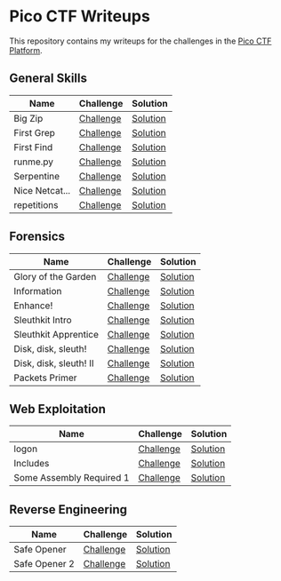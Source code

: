 # Pico CTF Writeups

This repository contains my writeups for the challenges in the [Pico CTF Platform](https://play.picoctf.org/practice).

## General Skills

| Name           | Challenge                                                    | Solution                                           |
| -------------- | ------------------------------------------------------------ | -------------------------------------------------- |
| Big Zip        | [Challenge](https://play.picoctf.org/practice/challenge/322) | [Solution](./general-skills/big-zip/README.md)     |
| First Grep     | [Challenge](https://play.picoctf.org/practice/challenge/85)  | [Solution](./general-skills/first-grep/README.md)  |
| First Find     | [Challenge](https://play.picoctf.org/practice/challenge/320) | [Solution](./general-skills/first-find/README.md)  |
| runme.py       | [Challenge](https://play.picoctf.org/practice/challenge/250) | [Solution](./general-skills/runme-py/README.md)    |
| Serpentine     | [Challenge](https://play.picoctf.org/practice/challenge/251) | [Solution](./general-skills/serpentine/README.md)  |
| Nice Netcat... | [Challenge](https://play.picoctf.org/practice/challenge/156) | [Solution](./general-skills/nice-netcat/README.md) |
| repetitions    | [Challenge](https://play.picoctf.org/practice/challenge/371) | [Solution](./general-skills/repetitions/README.md) |

## Forensics

| Name                   | Challenge                                                    | Solution                                               |
| ---------------------- | ------------------------------------------------------------ | ------------------------------------------------------ |
| Glory of the Garden    | [Challenge](https://play.picoctf.org/practice/challenge/44)  | [Solution](./forensics/glory-of-the-garden/README.md)  |
| Information            | [Challenge](https://play.picoctf.org/practice/challenge/186) | [Solution](./forensics/information/README.md)          |
| Enhance!               | [Challenge](https://play.picoctf.org/practice/challenge/265) | [Solution](./forensics/enhance/README.md)              |
| Sleuthkit Intro        | [Challenge](https://play.picoctf.org/practice/challenge/301) | [Solution](./forensics/sleuthkit-intro/README.md)      |
| Sleuthkit Apprentice   | [Challenge](https://play.picoctf.org/practice/challenge/300) | [Solution](./forensics/sleuthkit-apprentice/README.md) |
| Disk, disk, sleuth!    | [Challenge](https://play.picoctf.org/practice/challenge/113) | [Solution](./forensics/disk-disk-sleuth/README.md)     |
| Disk, disk, sleuth! II | [Challenge](https://play.picoctf.org/practice/challenge/137) | [Solution](./forensics/disk-disk-sleuth-ii/README.md)  |
| Packets Primer         | [Challenge](https://play.picoctf.org/practice/challenge/286) | [Solution](./forensics/packets-primer/README.md)       |

## Web Exploitation

| Name                     | Challenge                                                    | Solution                                                          |
| ------------------------ | ------------------------------------------------------------ | ----------------------------------------------------------------- |
| logon                    | [Challenge](https://play.picoctf.org/practice/challenge/46)  | [Solution](./web-exploitation/logon/README.md)                    |
| Includes                 | [Challenge](https://play.picoctf.org/practice/challenge/274) | [Solution](./web-exploitation/includes/README.md)                 |
| Some Assembly Required 1 | [Challenge](https://play.picoctf.org/practice/challenge/152) | [Solution](./web-exploitation/some-assembly-required-1/README.md) |

## Reverse Engineering

| Name          | Challenge                                                    | Solution                                                  |
| ------------- | ------------------------------------------------------------ | --------------------------------------------------------- |
| Safe Opener   | [Challenge](https://play.picoctf.org/practice/challenge/294) | [Solution](./reverse-engineering/safe-opener/README.md)   |
| Safe Opener 2 | [Challenge](https://play.picoctf.org/practice/challenge/375) | [Solution](./reverse-engineering/safe-opener-2/README.md) |
